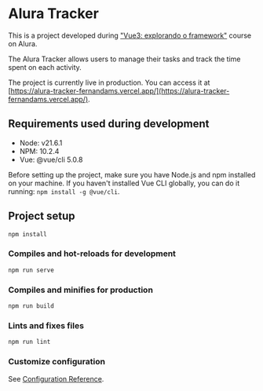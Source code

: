# Alura Tracker

This is a project developed during ["Vue3: explorando o framework"](https://www.alura.com.br/curso-online-vue3-comecando-framework) course on Alura.

The Alura Tracker allows users to manage their tasks and track the time spent on each activity.

The project is currently live in production. You can access it at [https://alura-tracker-fernandams.vercel.app/](https://alura-tracker-fernandams.vercel.app/).

## Requirements used during development

- Node: v21.6.1
- NPM: 10.2.4
- Vue: @vue/cli 5.0.8

Before setting up the project, make sure you have Node.js and npm installed on your machine.
If you haven't installed Vue CLI globally, you can do it running: ```npm install -g @vue/cli```.

## Project setup
```
npm install
```

### Compiles and hot-reloads for development
```
npm run serve
```

### Compiles and minifies for production
```
npm run build
```

### Lints and fixes files
```
npm run lint
```

### Customize configuration
See [Configuration Reference](https://cli.vuejs.org/config/).
